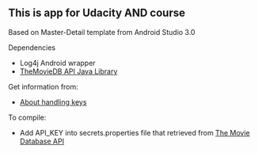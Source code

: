 
## This is app for Udacity AND course


Based on Master-Detail template from Android Studio 3.0

Dependencies
  * Log4j Android wrapper
  * [TheMovieDB API Java Library](https://github.com/holgerbrandl/themoviedbapi)

Get information from:
  * [About handling keys](https://gist.github.com/curioustechizen/9f7d745f9f5f51355bd6)
  

To compile:
  * Add API_KEY into secrets.properties file that retrieved from [The Movie Database API](https://developers.themoviedb.org)
